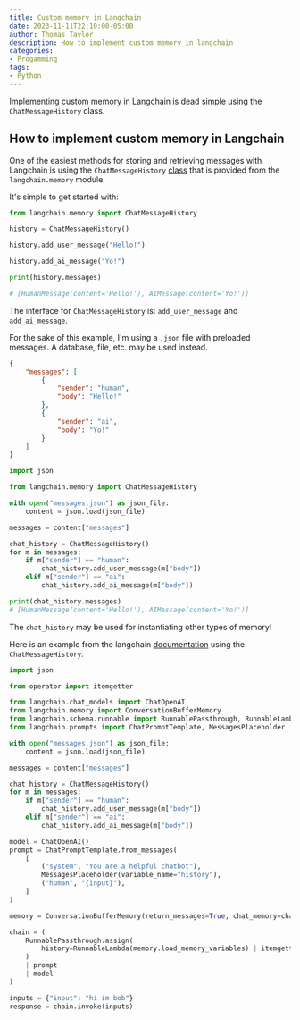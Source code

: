 ```yaml
---
title: Custom memory in Langchain
date: 2023-11-11T22:10:00-05:00
author: Thomas Taylor
description: How to implement custom memory in langchain
categories:
- Progamming
tags:
- Python
---
```


Implementing custom memory in Langchain is dead simple using the `ChatMessageHistory` class.

## How to implement custom memory in Langchain

One of the easiest methods for storing and retrieving messages with Langchain is using the `ChatMessageHistory` [class](https://python.langchain.com/docs/modules/memory/chat_messages/) that is provided from the `langchain.memory` module.

It's simple to get started with:

```python
from langchain.memory import ChatMessageHistory

history = ChatMessageHistory()

history.add_user_message("Hello!")

history.add_ai_message("Yo!")

print(history.messages)

# [HumanMessage(content='Hello!'), AIMessage(content='Yo!')]
```

The interface for `ChatMessageHistory` is: `add_user_message` and `add_ai_message`.

For the sake of this example, I'm using a `.json` file with preloaded messages. A database, file, etc. may be used instead.

```json
{
    "messages": [
        {
            "sender": "human",
            "body": "Hello!"
        },
        {
            "sender": "ai",
            "body": "Yo!"
        }
    ]
}
```

```python
import json

from langchain.memory import ChatMessageHistory

with open("messages.json") as json_file:
    content = json.load(json_file)

messages = content["messages"]

chat_history = ChatMessageHistory()
for m in messages:
    if m["sender"] == "human":
        chat_history.add_user_message(m["body"])
    elif m["sender"] == "ai":
        chat_history.add_ai_message(m["body"])

print(chat_history.messages)
# [HumanMessage(content='Hello!'), AIMessage(content='Yo!')]
```

The `chat_history` may be used for instantiating other types of memory!

Here is an example from the langchain [documentation](https://python.langchain.com/docs/expression_language/cookbook/memory) using the `ChatMessageHistory`:

```python
import json

from operator import itemgetter

from langchain.chat_models import ChatOpenAI
from langchain.memory import ConversationBufferMemory
from langchain.schema.runnable import RunnablePassthrough, RunnableLambda
from langchain.prompts import ChatPromptTemplate, MessagesPlaceholder

with open("messages.json") as json_file:
    content = json.load(json_file)

messages = content["messages"]

chat_history = ChatMessageHistory()
for m in messages:
    if m["sender"] == "human":
        chat_history.add_user_message(m["body"])
    elif m["sender"] == "ai":
        chat_history.add_ai_message(m["body"])

model = ChatOpenAI()
prompt = ChatPromptTemplate.from_messages(
    [
        ("system", "You are a helpful chatbot"),
        MessagesPlaceholder(variable_name="history"),
        ("human", "{input}"),
    ]
)

memory = ConversationBufferMemory(return_messages=True, chat_memory=chat_history)

chain = (
    RunnablePassthrough.assign(
        history=RunnableLambda(memory.load_memory_variables) | itemgetter("history")
    )
    | prompt
    | model
)

inputs = {"input": "hi im bob"}
response = chain.invoke(inputs)
```


